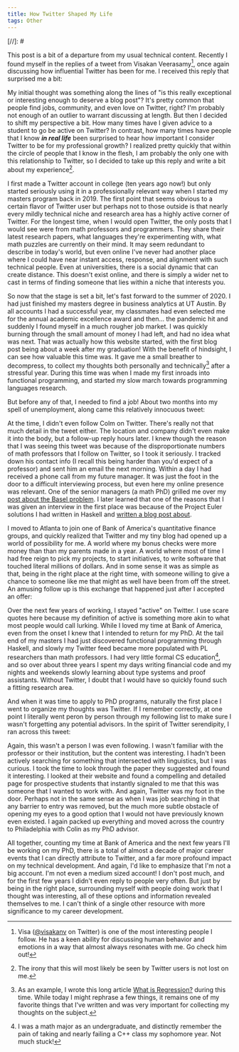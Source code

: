 ```yaml
---
title: How Twitter Shaped My Life
tags: Other
---
```


[//]: # <script async src="https://platform.twitter.com/widgets.js" charset="utf-8"></script> 
<script async src="https://platform.twitter.com/widgets.js" charset="utf-8"></script> 

This post is a bit of a departure from my usual technical content. Recently I
found myself in the replies of a tweet from Visakan Veerasamy[^visa], once again
discussing how influential Twitter has been for me. I received this reply
that surprised me a bit:

<blockquote class="twitter-tweet lds-dual-ring" data-theme="dark">
  <a href="https://twitter.com/DefenderOfBasic/status/1860830335149150375"></a> 
</blockquote>

[^visa]: Visa ([@visakanv](https://twitter.com/visakanv) on Twitter) is one of
    the most interesting people I follow. He has a keen ability for discussing
    human behavior and emotions in a way that almost always resonates with me.
    Go check him out!

My initial thought was something along the lines of "is this really exceptional
or interesting enough to deserve a blog post"? It's pretty common that people
find jobs, community, and even love on Twitter, right? I'm probably not enough
of an outlier to warrant discussing at length. But then I decided to shift my
perspective a bit. How many times have I given advice to a student to go be
active on Twitter? In contrast, how many times have people that I know ***in
real life*** been surprised to hear how important I consider Twitter to be for
my professional growth? I realized pretty quickly that within the circle of
people that I know in the flesh, I am probably the only one with this
relationship to Twitter, so I decided to take up this reply and write a bit
about my experience[^irony].

[^irony]: The irony that this will most likely be seen by Twitter users is not
    lost on me. 

I first made a Twitter account in college (ten years ago now!) but only started
seriously using it in a professionally relevant way when I started my masters
program back in 2019. The first point that seems obvious to a certain flavor of
Twitter user but perhaps not to those outside is that nearly every mildly
technical niche and research area has a highly active corner of Twitter. For the
longest time, when I would open Twitter, the only posts that I would see were
from math professors and programmers. They share their latest research papers,
what languages they're experimenting with, what math puzzles are currently on
their mind. It may seem redundant to describe in today's world, but even online
I've never had another place where I could have near instant access, response,
and alignment with such technical people. Even at universities, there is a
social dynamic that can create distance. This doesn't exist online, and there is
simply a wider net to cast in terms of finding someone that lies within a niche
that interests you.

So now that the stage is set a bit, let's fast forward to the summer of 2020. I
had just finished my masters degree in business analytics at UT Austin. By all
accounts I had a successful year, my classmates had even selected me for the
annual academic excellence award and then... the pandemic hit and suddenly I
found myself in a much rougher job market. I was quickly burning through the
small amount of money I had left, and had no idea what was next. That was
actually how this website started, with the first blog post being about a week
after my graduation! With the benefit of hindsight, I can see how valuable this
time was. It gave me a small breather to decompress, to collect my thoughts both
personally and technically[^regression] after a stressful year. During this time
was when I made my first inroads into functional programming, and started my
slow march towards programming languages research. 

[^regression]: As an example, I wrote this long article [What is
    Regression?](https://chrishenson.net/posts/2020-06-12-regression.html)
    during this time. While today I might rephrase a few things, it remains one
    of my favorite things that I've written and was very important for
    collecting my thoughts on the subject.

But before any of that, I needed to find a job! About two months into my spell
of unemployment, along came this relatively innocuous tweet:

<blockquote class="twitter-tweet lds-dual-ring" data-theme="dark">
  <a href="https://twitter.com/CardColm/status/1273441117107892228"></a> 
</blockquote>

At the time, I didn't even follow Colm on Twitter. There's really not that much
detail in the tweet either. The location and company didn't even make it into
the body, but a follow-up reply hours later. I knew though the reason that I was
seeing this tweet was because of the disproportionate numbers of math professors
that I follow on Twitter, so I took it seriously. I tracked down his contact
info (I recall this being harder than you'd expect of a professor) and sent him
an email the next morning. Within a day I had received a phone call from my
future manager. It was just the foot in the door to a difficult interviewing process,
but even here my online presence was relevant. One of the senior managers (a
math PhD) grilled me over my [post about the Basel
problem](https://chrishenson.net/posts/2020-05-27-basel.html). I later learned
that one of the reasons that I was given an interview in the first place was
because of the Project Euler solutions I had written in Haskell and [written a
blog post about](https://chrishenson.net/posts/2020-07-12-fib_power.html).

I moved to Atlanta to join one of Bank of America's quantitative finance groups,
and quickly realized that Twitter and my tiny blog had opened up a world of
possibility for me. A world where my bonus checks were more money than than my
parents made in a year. A world where most of time I had free reign to pick my
projects, to start initiatives, to write software that touched literal millions
of dollars. And in some sense it was as simple as that, being in the right place
at the right time, with someone willing to give a chance to someone like me that
might as well have been from off the street. An amusing follow up is this
exchange that happened just after I accepted an offer:

<blockquote class="twitter-tweet lds-dual-ring" data-theme="dark">
  <a href="https://twitter.com/CardColm/status/1283763996110270464?ref_src=twsrc%5Etfw"></a> 
</blockquote>

Over the next few years of working, I stayed "active" on Twitter. I use scare
quotes here because my definition of active is something more akin to what most
people would call lurking. While I loved my time at Bank of America, even from
the onset I knew that I intended to return for my PhD. At the tail end of my
masters I had just discovered functional programming through Haskell, and slowly
my Twitter feed became more populated with PL researchers than math professors.
I had very little formal CS education[^fail], and so over about three years I
spent my days writing financial code and my nights and weekends slowly learning
about type systems and proof assistants. Without Twitter, I doubt that I would
have so quickly found such a fitting research area.

[^fail]: I was a math major as an undergraduate, and distinctly remember the
    pain of taking and nearly failing a C++ class my sophomore year. Not much stuck!

And when it was time to apply to PhD programs, naturally the first place I went
to organize my thoughts was Twitter. If I remember correctly, at one point I
literally went peron by person through my following list to make sure I wasn't
forgetting any potential advisors. In the spirit of Twitter serendipity, I ran
across this tweet:

<blockquote class="twitter-tweet lds-dual-ring" data-theme="dark">
  <a href="https://twitter.com/csgordon/status/1587517177179308032"></a> 
</blockquote>

Again, this wasn't a person I was even following. I wasn't familiar with the
professor or their institution, but the content was interesting. I hadn't been
actively searching for something that intersected with linguistics, but I was
curious. I took the time to look through the paper they suggested and found it
interesting. I looked at their website and found a compelling and detailed page
for prospective students that instantly signaled to me that this was someone
that I wanted to work with. And again, Twitter was my foot in the door. Perhaps
not in the same sense as when I was job searching in that any barrier to entry
was removed, but the much more subtle obstacle of opening my eyes to a good
option that I would not have previously known even existed. I again packed up
everything and moved across the country to Philadelphia with Colin as my PhD advisor.

All together, counting my time at Bank of America and the next few years I'll be
working on my PhD, there is a total of almost a decade of major career events
that I can directly attribute to Twitter, and a far more profound impact on my
technical development. And again, I'd like to emphasize that I'm not a big
account. I'm not even a medium sized account! I don't post much, and for the
first few years I didn't even reply to people very often. But just by being in
the right place, surrounding myself with people doing work that I thought was
interesting, all of these options and information revealed themselves to me. I
can't think of a single other resource with more significance to my career
development.
